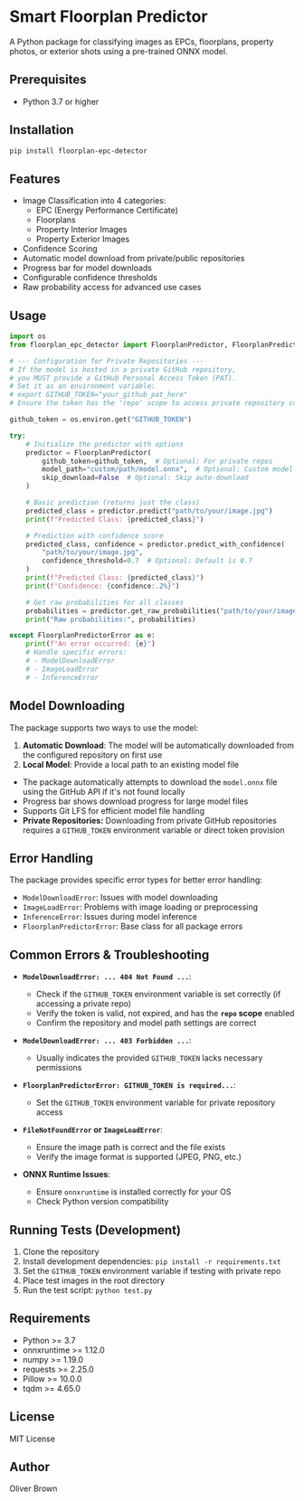 # Smart Floorplan Predictor

A Python package for classifying images as EPCs, floorplans, property photos, or exterior shots using a pre-trained ONNX model.

## Prerequisites

- Python 3.7 or higher

## Installation

```bash
pip install floorplan-epc-detector
```

## Features

- Image Classification into 4 categories:
  - EPC (Energy Performance Certificate)
  - Floorplans
  - Property Interior Images
  - Property Exterior Images
- Confidence Scoring
- Automatic model download from private/public repositories
- Progress bar for model downloads
- Configurable confidence thresholds
- Raw probability access for advanced use cases

## Usage

```python
import os
from floorplan_epc_detector import FloorplanPredictor, FloorplanPredictorError

# --- Configuration for Private Repositories --- 
# If the model is hosted in a private GitHub repository, 
# you MUST provide a GitHub Personal Access Token (PAT).
# Set it as an environment variable:
# export GITHUB_TOKEN="your_github_pat_here"
# Ensure the token has the 'repo' scope to access private repository content.

github_token = os.environ.get("GITHUB_TOKEN")

try:
    # Initialize the predictor with options
    predictor = FloorplanPredictor(
        github_token=github_token,  # Optional: For private repos
        model_path="custom/path/model.onnx",  # Optional: Custom model path
        skip_download=False  # Optional: Skip auto-download
    )

    # Basic prediction (returns just the class)
    predicted_class = predictor.predict("path/to/your/image.jpg")
    print(f"Predicted Class: {predicted_class}")

    # Prediction with confidence score
    predicted_class, confidence = predictor.predict_with_confidence(
        "path/to/your/image.jpg",
        confidence_threshold=0.7  # Optional: Default is 0.7
    )
    print(f"Predicted Class: {predicted_class}")
    print(f"Confidence: {confidence:.2%}")

    # Get raw probabilities for all classes
    probabilities = predictor.get_raw_probabilities("path/to/your/image.jpg")
    print("Raw probabilities:", probabilities)

except FloorplanPredictorError as e:
    print(f"An error occurred: {e}")
    # Handle specific errors:
    # - ModelDownloadError
    # - ImageLoadError
    # - InferenceError
```

## Model Downloading

The package supports two ways to use the model:

1. **Automatic Download**: The model will be automatically downloaded from the configured repository on first use
2. **Local Model**: Provide a local path to an existing model file

- The package automatically attempts to download the `model.onnx` file using the GitHub API if it's not found locally
- Progress bar shows download progress for large model files
- Supports Git LFS for efficient model file handling
- **Private Repositories:** Downloading from private GitHub repositories requires a `GITHUB_TOKEN` environment variable or direct token provision

## Error Handling

The package provides specific error types for better error handling:

- `ModelDownloadError`: Issues with model downloading
- `ImageLoadError`: Problems with image loading or preprocessing
- `InferenceError`: Issues during model inference
- `FloorplanPredictorError`: Base class for all package errors

## Common Errors & Troubleshooting

*   **`ModelDownloadError: ... 404 Not Found ...`**: 
    *   Check if the `GITHUB_TOKEN` environment variable is set correctly (if accessing a private repo)
    *   Verify the token is valid, not expired, and has the **`repo` scope** enabled
    *   Confirm the repository and model path settings are correct

*   **`ModelDownloadError: ... 403 Forbidden ...`**: 
    *   Usually indicates the provided `GITHUB_TOKEN` lacks necessary permissions

*   **`FloorplanPredictorError: GITHUB_TOKEN is required...`**: 
    *   Set the `GITHUB_TOKEN` environment variable for private repository access

*   **`FileNotFoundError` or `ImageLoadError`**: 
    *   Ensure the image path is correct and the file exists
    *   Verify the image format is supported (JPEG, PNG, etc.)

*   **ONNX Runtime Issues**: 
    *   Ensure `onnxruntime` is installed correctly for your OS
    *   Check Python version compatibility

## Running Tests (Development)

1.  Clone the repository
2.  Install development dependencies: `pip install -r requirements.txt`
3.  Set the `GITHUB_TOKEN` environment variable if testing with private repo
4.  Place test images in the root directory
5.  Run the test script: `python test.py`

## Requirements

- Python >= 3.7
- onnxruntime >= 1.12.0
- numpy >= 1.19.0
- requests >= 2.25.0
- Pillow >= 10.0.0
- tqdm >= 4.65.0

## License

MIT License

## Author

Oliver Brown
